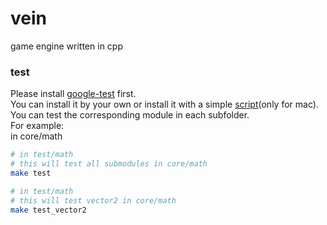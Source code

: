 # vein
game engine written in cpp

### test
Please install [google-test](https://github.com/google/googletest) first.  
You can install it by your own or install it with a simple [script](https://github.com/liyechen/gtest-installer)(only for mac).  
You can test the corresponding module in each subfolder.  
For example:  
in core/math  

```sh  
# in test/math
# this will test all submodules in core/math
make test

# in test/math
# this will test vector2 in core/math
make test_vector2
```
